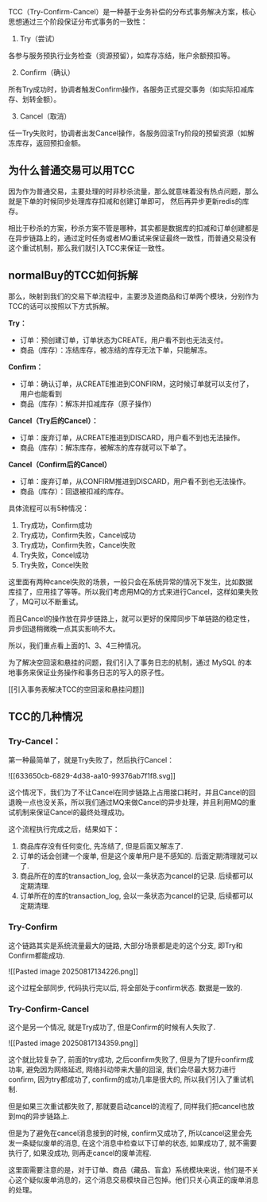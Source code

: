 TCC（Try-Confirm-Cancel）是一种基于业务补偿的分布式事务解决方案，核心思想通过三个阶段保证分布式事务的一致性：



1. Try（尝试）

各参与服务预执行业务检查（资源预留），如库存冻结，账户余额预扣等。

2. Confirm（确认）

 所有Try成功时，协调者触发Confirm操作，各服务正式提交事务（如实际扣减库存、划转金额）。

3. Cancel（取消）

任一Try失败时，协调者出发Cancel操作，各服务回滚Try阶段的预留资源（如解冻库存，返回预扣金额。



## 为什么普通交易可以用TCC
因为作为普通交易，主要处理的时非秒杀流量，那么就意味着没有热点问题，那么就是下单的时候同步处理库存扣减和创建订单即可， 然后再异步更新redis的库存。



相比于秒杀的方案，秒杀方案不管是哪种，其实都是数据库的扣减和订单创建都是在异步链路上的，通过定时任务或者MQ重试来保证最终一致性，而普通交易没有这个重试机制，那么我们就引入TCC来保证一致性。

## normalBuy的TCC如何拆解
那么，映射到我们的交易下单流程中，主要涉及道商品和订单两个模块，分别作为TCC的话可以按照以下方式拆解。



**Try：**

+ 订单：预创建订单，订单状态为CREATE，用户看不到也无法支付。
+ 商品（库存）：冻结库存，被冻结的库存无法下单，只能解冻。

**Confirm：**

+ 订单：确认订单，从CREATE推进到CONFIRM，这时候订单就可以支付了，用户也能看到
+ 商品（库存）：解冻并扣减库存（原子操作）

**Cancel（Try后的Cancel）：**

+ 订单：废弃订单，从CREATE推进到DISCARD，用户看不到也无法操作。
+ 商品（库存）：解冻库存，被解冻的库存就可以下单了。

**Cancel（Confirm后的Cancel）**

+ 订单：废弃订单，从CONFIRM推进到DISCARD，用户看不到也无法操作。
+ 商品（库存）：回退被扣减的库存。



具体流程可以有5种情况：

1. Try成功，Confirm成功
2. Try成功，Confirm失败，Cancel成功
3. Try成功，Confirm失败，Cancel失败
4. Try失败，Concel成功
5. Try失败，Concel失败



这里面有两种cancel失败的场景，一般只会在系统异常的情况下发生，比如数据库挂了，应用挂了等等。所以我们考虑用MQ的方式来进行Cancel，这样如果失败了，MQ可以不断重试。



而且Cancel的操作放在异步链路上，就可以更好的保障同步下单链路的稳定性，异步回退稍微晚一点其实影响不大。



所以，我们重点看上面的1、3、4三种情况。



为了解决空回滚和悬挂的问题，我们引入了事务日志的机制，通过 MySQL 的本地事务来保证业务操作和事务日志的写入的原子性。

[[引入事务表解决TCC的空回滚和悬挂问题]]

## TCC的几种情况

### Try-Cancel：

第一种最简单了，就是Try失败了，然后执行Cancel：

![[633650cb-6829-4d38-aa10-99376ab7f1f8.svg]]

这个情况下，我们为了不让Cancel在同步链路上占用接口耗时，并且Cancel的回退晚一点也没关系，所以我们通过MQ来做Cancel的异步处理，并且利用MQ的重试机制来保证Cancel的最终处理成功。

这个流程执行完成之后，结果如下：

1. 商品库存没有任何变化, 先冻结了, 但是后面又解冻了.
2. 订单的话会创建一个废单, 但是这个废单用户是不感知的. 后面定期清理就可以了.
3. 商品所在的库的transaction_log, 会以一条状态为cancel的记录. 后续都可以定期清理.
4. 订单所在的库的transaction_log, 会以一条状态为cancel的记录, 后续都可以定期清理.

### Try-Confirm

这个链路其实是系统流量最大的链路, 大部分场景都是走的这个分支, 即Try和Confirm都能成功.

![[Pasted image 20250817134226.png]]

这个过程全部同步, 代码执行完以后, 将全部处于confirm状态. 数据是一致的.

### Try-Confirm-Cancel

这个是另一个情况, 就是Try成功了, 但是Confirm的时候有人失败了. 

![[Pasted image 20250817134359.png]]

这个就比较复杂了, 前面的try成功, 之后confirm失败了, 但是为了提升confirm成功率, 避免因为网络延迟, 网络抖动带来大量的回滚, 我们会尽最大努力进行confirm, 因为try都成功了, confirm的成功几率是很大的, 所以我们引入了重试机制.

但是如果三次重试都失败了, 那就要启动cancel的流程了, 同样我们把cancel也放到mq的异步链路上.

但是为了避免在cancel消息接到的时候, confirm又成功了, 所以cancel这里会先发一条疑似废单的消息, 在这个消息中检查以下订单的状态, 如果成功了, 就不需要执行了, 如果没成功, 则再走cancel的废单流程.

这里面需要注意的是，对于订单、商品（藏品、盲盒）系统模块来说，他们是不关心这个疑似废单消息的，这个消息交易模块自己包掉。他们只关心真正的废单消息的处理。